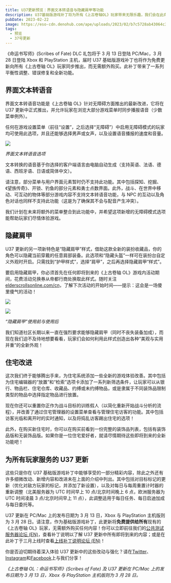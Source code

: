 ```yaml
---
title: U37更新预览：界面文本转语音与隐藏肩甲等功能
description: U37基础版游戏补丁将为所有《上古卷轴OL》玩家带来无限乐趣，我们会在此向你介绍其中的部分全新特色。
pubDate: 2023-02-22
image: https://eso-cdn.denohub.com/ape/uploads/2023/02/b7c5728ab43064c315e6dac7117909a2.jpg
tags:
  - 预览
  - 37号更新
---
```


《命运书写师》(Scribes of Fate) DLC 礼包将于 3 月 13 日登陆 PC/Mac，3 月 28 日登陆 Xbox 和 PlayStation 主机，届时 U37
基础版游戏补丁也将作为免费更新向所有《上古卷轴
OL》玩家同步推出，而无需额外购买。此补丁带来了一系列平衡性调整、错误修复和全新功能。

## 界面文本转语音

界面文本转语音功能是《上古卷轴 OL》针对无障碍方面推出的最新改进，它将在 U37
更新中正式推出，并允许玩家在浏览大部分游戏菜单时同步播报语音（少数菜单例外）。

任何在游戏设置菜单（前往“设置”，之后选择“无障碍”）中启用无障碍模式的玩家均可使用此选项，并且还能够选择男声或女声，以及设置语音播报的速度和音量。

![](https://eso-cdn.denohub.com/ape/uploads/2023/02/51a1a8919ad6ccb3a8a64b84704f5ef6.jpg)

<p class="text-gray-500 text-sm text-center"><i>界面文本转语音选项</i></p>

文本转换的语音基于你选择的客户端语言由电脑自动生成（支持英语、法语、德语、西班牙语、日语或简体中文）。

请注意，部分菜单与用户界面元素暂时仍不支持此功能。其中包括探知、挖掘、《望族传奇》、开锁、钓鱼的部分元素和勇士点数界面。此外，战斗、在世界中移动、可互动的物体等部分游戏内容不支持文本转语音功能，与
NPC 的互动以及角色对话也同样不支持此功能（这是为了确保其不会与配音产生冲突）。

我们计划在未来将额外的菜单整合到此功能中，并希望这项新增的无障碍模式选项能帮助玩家们尽情体验游戏。

## 隐藏肩甲

U37
更新的另一项新特色是“隐藏肩甲”样式，借助这款全新的装扮收藏品，你的角色可以隐藏当前穿戴的任意肩部装备。此选项和“隐藏头盔”一样可在装扮台自定义外观时开启。只需找到“护甲样式”，选择“肩甲”，之后再选择隐藏肩甲“样式”。

要启用隐藏肩甲，你必须首先在任何即将到来的《上古卷轴
OL》游戏内活动期间，花费活动兑换券从帝都行商处换取此样式。随时关注[elderscrollsonline.com/cn](https://www.elderscrollsonline.com/cn/)，了解下次活动的开始时间——提示：这会是一场傻里傻气的活动！

![](https://eso-cdn.denohub.com/ape/uploads/2023/02/f944eba367ce20bf6c4aef74b0f42eaa.jpg)

![](https://eso-cdn.denohub.com/ape/uploads/2023/02/49174c63171d68ff1d61225c3e211058.jpg)

<p class="text-gray-500 text-sm text-center"><i>“隐藏肩甲”使用前与使用后</i></p>

我们知道社区长期以来一直在强烈要求能够隐藏肩甲（同时不丧失装备加成），而现在我们迫不及待地想要看看，玩家们会如何利用此样式创造出各种“美观与实用并重”的全新外观！

## 住宅改进

这次我们终于能够腾出手来，为住宅系统添加一些全新的游戏体验改善。其中包括为住宅编辑器的“放置”和“检索”选项卡添加了一系列新筛选条件，让玩家可以从银行、物品栏、住宅仓库、收藏品、约缚或未约缚物品，或是隶属于不同装饰品限制类型的物品中选择指定物品进行放置。

现在你还可以重置你正作为战斗目标的训练假人（以简化重新开始战斗分析的流程），并改善了通过住宅管理器的设置菜单查看与管理住宅访客的功能。其中包括访客光临和离开时的实时通知，以及将捣乱访客踢出住宅的选项！

此外，在购买新住宅时，你可以在购买前看到一份完整的装饰品列表，包括有装饰品版和无装饰品版。如果你是一位住宅爱好者，就请尽情期待这些即将到来的全新功能吧！

## 为所有玩家服务的 U37 更新

这些只是你在 U37
基础版游戏补丁中能够享受的一部分精彩内容，除此之外还有许多细微改动、新增内容和改进未在上面的介绍中列出。其中包括对目标标记的更新（优化对敌方玩家的标记，并添加了新设置），以及对每日与每周重置计时器的重新调整（北美服务器为
UTC 时间早上 10 点/北京时间晚上 6 点，欧洲服务器为 UTC 时间凌晨 3 点/北京时间早上 11
点），此调整适用于每日任务、每日启迪加成与每日委托等。

U37 更新在 PC/Mac 上的发布日期为 3 月 13 日，Xbox 与 PlayStation 主机版则为 3 月 28
日。请注意，作为基础版游戏补丁，此更新将**免费提供给所有**现有的《上古卷轴
OL》玩家，无需额外购买任何内容！你可以立即前往我们的[公共测试服务器论坛 (EN)](https://forums.elderscrollsonline.com/en/categories/pts)，查看补丁说明以了解
U37
更新中所有即将到来的内容；或是在此补丁于三月上线时查看[上线补丁说明论坛 (EN)](https://forums.elderscrollsonline.com/en/categories/patch-notes)！

你是否迫切期待着深入体验 U37
更新中的这些改动与强化？请在[Twitter](https://twitter.com/TESOnline)、[Instagram](https://www.instagram.com/elderscrollsonline/)和[Facebook](https://www.facebook.com/elderscrollsonline)上与我们分享！

_《上古卷轴 OL：命运书写师》(Scribes of Fate) 及 U37 更新在 PC/Mac 上的发布日期为 3 月 13 日，Xbox 与 PlayStation
主机版则为 3 月 28 日。_
